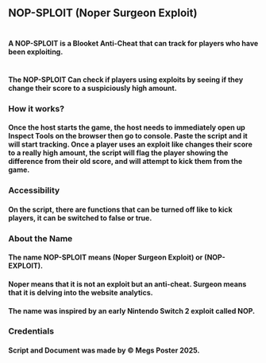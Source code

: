 ## **NOP-SPLOIT (Noper Surgeon Exploit)**

# 

#### A NOP-SPLOIT is a Blooket Anti-Cheat that can track for players who have been exploiting.

# 

#### The NOP-SPLOIT Can check if players using exploits by seeing if they change their score to a suspiciously high amount.

#### 

#### 

### **How it works?**

#### Once the host starts the game, the host needs to immediately open up Inspect Tools on the browser then go to console. Paste the script and it will start tracking. Once a player uses an exploit like changes their score to a really high amount, the script will flag the player showing the difference from their old score, and will attempt to kick them from the game.





### **Accessibility**

#### On the script, there are functions that can be turned off like to kick players, it can be switched to false or true.





### **About the Name**

#### The name NOP-SPLOIT means (Noper Surgeon Exploit) or (NOP-EXPLOIT). 

#### Noper means that it is not an exploit but an anti-cheat. Surgeon means that it is delving into the website analytics.



#### The name was inspired by an early Nintendo Switch 2 exploit called NOP.



#### 

### **Credentials**

#### Script and Document was made by © Megs Poster 2025.

